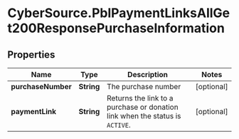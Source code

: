 # CyberSource.PblPaymentLinksAllGet200ResponsePurchaseInformation

## Properties
Name | Type | Description | Notes
------------ | ------------- | ------------- | -------------
**purchaseNumber** | **String** | The purchase number | [optional] 
**paymentLink** | **String** | Returns the link to a purchase or donation link when the status is `ACTIVE`. | [optional] 


